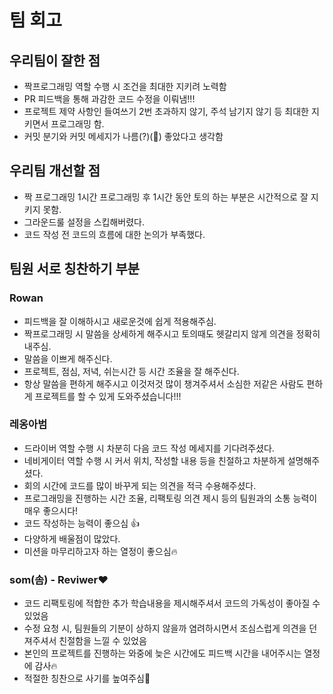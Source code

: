 # 팀 회고

## 우리팀이 잘한 점
* 짝프로그래밍 역할 수행 시 조건을 최대한 지키려 노력함
* PR 피드백을 통해 과감한 코드 수정을 이뤄냄!!!
* 프로젝트 제약 사항인 들여쓰기 2번 초과하지 않기, 주석 남기지 않기 등 최대한 지키면서 프로그래밍 함.
* 커밋 분기와 커밋 메세지가 나름(?)(🤔) 좋았다고 생각함
 
## 우리팀 개선할 점
* 짝 프로그래밍 1시간 프로그래밍 후 1시간 동안 토의 하는 부분은 시간적으로 잘 지키지 못함.
* 그라운드룰 설정을 스킵해버렸다.
* 코드 작성 전 코드의 흐름에 대한 논의가 부족했다.

## 팀원 서로 칭찬하기 부분

### Rowan
* 피드백을 잘 이해하시고 새로운것에 쉽게 적용해주심.
* 짝프로그래밍 시 말씀을 상세하게 해주시고 토의때도 헷갈리지 않게 의견을 정확히 내주심.
* 말씀을 이쁘게 해주신다.
* 프로젝트, 점심, 저녁, 쉬는시간 등 시간 조율을 잘 해주신다.
* 항상 말씀을 편하게 해주시고 이것저것 많이 챙겨주셔서 소심한 저같은 사람도 편하게 프로젝트를 할 수 있게 도와주셨습니다!!!

### 레옹아범
* 드라이버 역할 수행 시 차분히 다음 코드 작성 메세지를 기다려주셨다.
* 네비게이터 역할 수행 시 커서 위치, 작성할 내용 등을 친절하고 차분하게 설명해주셨다.
* 회의 시간에 코드를 많이 바꾸게 되는 의견을 적극 수용해주셨다.
* 프로그래밍을 진행하는 시간 조율, 리팩토링 의견 제시 등의 팀원과의 소통 능력이 매우 좋으시다!
* 코드 작성하는 능력이 좋으심 👍
* 다양하게 배울점이 많았다.
* 미션을 마무리하고자 하는 열정이 좋으심🔥

### som(솜) - Reviwer♥️
* 코드 리팩토링에 적합한 추가 학습내용을 제시해주셔서 코드의 가독성이 좋아질 수 있었음
* 수정 요청 시, 팀원들의 기분이 상하지 않을까 염려하시면서 조심스럽게 의견을 던져주셔서 친절함을 느낄 수 있었음
* 본인의 프로젝트를 진행하는 와중에 늦은 시간에도 피드백 시간을 내어주시는 열정에 감사🔥
* 적절한 칭찬으로 사기를 높여주심💪
